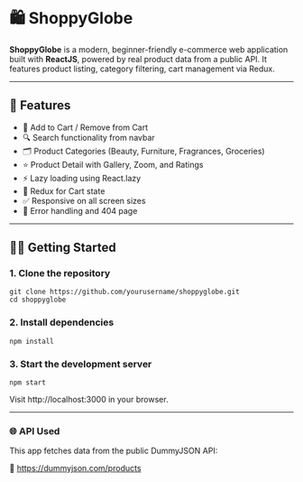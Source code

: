 # 🛍️ ShoppyGlobe

**ShoppyGlobe** is a modern, beginner-friendly e-commerce web application built with **ReactJS**, powered by real product data from a public API. It features product listing, category filtering, cart management via Redux.

---

## 🚀 Features

- 🛒 Add to Cart / Remove from Cart
- 🔍 Search functionality from navbar
- 🗂️ Product Categories (Beauty, Furniture, Fragrances, Groceries)
- ⭐ Product Detail with Gallery, Zoom, and Ratings
- ⚡ Lazy loading using React.lazy
- 🧠 Redux for Cart state
- ✅ Responsive on all screen sizes
- 🧪 Error handling and 404 page

---

## 🧑‍💻 Getting Started


### 1. Clone the repository

```
git clone https://github.com/yourusername/shoppyglobe.git
cd shoppyglobe
```

### 2. Install dependencies

```
npm install
```

### 3. Start the development server

```
npm start
```
Visit http://localhost:3000 in your browser.

---

### 🌐 API Used
This app fetches data from the public DummyJSON API:

🔗 https://dummyjson.com/products

